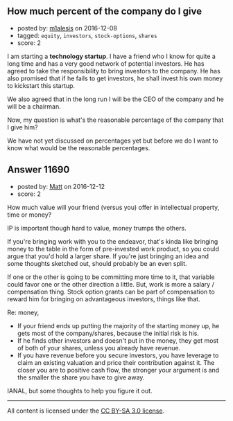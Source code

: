 ## How much percent of the company do I give

- posted by: [m1alesis](https://stackexchange.com/users/3823209/m1alesis) on 2016-12-08
- tagged: `equity`, `investors`, `stock-options`, `shares`
- score: 2

<p>I am starting a <strong>technology startup</strong>. I have a friend who I know for quite a long time and has a very good network of potential investors. He has agreed to take the responsibility to bring investors to the company. He has also promised that if he fails to get investors, he shall invest his own money to kickstart this startup.</p>

<p>We also agreed that in the long run I will be the CEO of the company and he will be a chairman.</p>

<p>Now, my question is what's the reasonable percentage of the company that I give him?</p>

<p>We have not yet discussed on percentages yet but before we do I want to know what would be the reasonable percentages.</p>



## Answer 11690

- posted by: [Matt](https://stackexchange.com/users/499963/matt) on 2016-12-12
- score: 2

<p>How much value will your friend (versus you) offer in intellectual property, time or money? </p>

<p>IP is important though hard to value, money trumps the others. </p>

<p>If you're bringing work with you to the endeavor, that's kinda like bringing money to the table in the form of pre-invested work product, so you could argue that you'd hold a larger share. If you're just bringing an idea and some thoughts sketched out, should probably be an even split. </p>

<p>If one or the other is going to be committing more time to it, that variable could favor one or the other direction a little. But, work is more a salary / compensation thing. Stock option grants can be part of compensation to reward him for bringing on advantageous investors, things like that.  </p>

<p>Re: money, </p>

<ul>
<li>If your friend ends up putting the majority of the starting money up, he gets most of the company/shares, because the initial risk is his. </li>
<li>If he finds other investors and doesn't put in the money, they get most of both of your shares, unless you already have revenue. </li>
<li>If you have revenue before you secure investors, you have leverage to claim an existing valuation and price their contribution against it. The closer you are to positive cash flow, the stronger your argument is and the smaller the share you have to give away. </li>
</ul>

<p>IANAL, but some thoughts to help you figure it out. </p>




---

All content is licensed under the [CC BY-SA 3.0 license](https://creativecommons.org/licenses/by-sa/3.0/).
